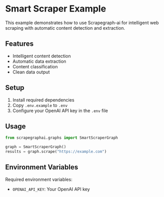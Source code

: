# Smart Scraper Example

This example demonstrates how to use Scrapegraph-ai for intelligent web scraping with automatic content detection and extraction.

## Features

- Intelligent content detection
- Automatic data extraction
- Content classification
- Clean data output

## Setup

1. Install required dependencies
2. Copy `.env.example` to `.env`
3. Configure your OpenAI API key in the `.env` file

## Usage

```python
from scrapegraphai.graphs import SmartScraperGraph

graph = SmartScraperGraph()
results = graph.scrape("https://example.com")
```

## Environment Variables

Required environment variables:
- `OPENAI_API_KEY`: Your OpenAI API key 